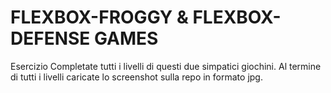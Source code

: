 FLEXBOX-FROGGY & FLEXBOX-DEFENSE GAMES
===

Esercizio
Completate tutti i livelli di questi due simpatici giochini.
Al termine di tutti i livelli caricate lo screenshot sulla repo in formato jpg.
